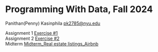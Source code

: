 # Programming With Data, Fall 2024

Panithan(Penny)  Kasinphila 
pk2785@nyu.edu


 Assignment 1 [Exercise #1](https://github.com/PanithanPenny/ProgrammingWithData/blob/main/exercise-1.ipynb)\
 Assignment 2 [Exercise #2](https://github.com/PanithanPenny/ProgrammingWithData/blob/main/exercise-2.ipynb)\
 Midterm  [Midterm_Real estate listings_Airbnb]( https://github.com/PanithanPenny/ProgrammingWithData/blob/main/Midterm_Penny.ipynb)


